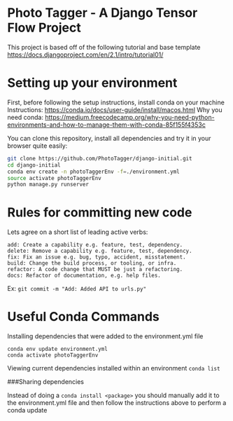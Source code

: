 # Photo Tagger - A Django Tensor Flow Project

This project is based off of the following tutorial and base template
https://docs.djangoproject.com/en/2.1/intro/tutorial01/

# Setting up your environment

First, before following the setup instructions, install conda on your machine
Instructions: https://conda.io/docs/user-guide/install/macos.html
Why you need conda: https://medium.freecodecamp.org/why-you-need-python-environments-and-how-to-manage-them-with-conda-85f155f4353c

You can clone this repository, install all dependencies and try it in your
browser quite easily:

```bash
git clone https://github.com/PhotoTagger/django-initial.git
cd django-initial
conda env create -n photoTaggerEnv -f=./environment.yml
source activate photoTaggerEnv
python manage.py runserver
```

# Rules for committing new code
Lets agree on a short list of leading active verbs:
```
add: Create a capability e.g. feature, test, dependency.
delete: Remove a capability e.g. feature, test, dependency.
fix: Fix an issue e.g. bug, typo, accident, misstatement.
build: Change the build process, or tooling, or infra.
refactor: A code change that MUST be just a refactoring.
docs: Refactor of documentation, e.g. help files.
```

Ex: `git commit -m "Add: Added API to urls.py"`


# Useful Conda Commands

Installing dependencies that were added to the environment.yml file
```
conda env update environment.yml
conda activate photoTaggerEnv
```
Viewing current dependencies installed within an environment
`conda list`

###Sharing dependencies 

Instead of doing a `conda install <package>` 
you should manually add it to the environment.yml file and
then follow the instructions above to perform a conda update

